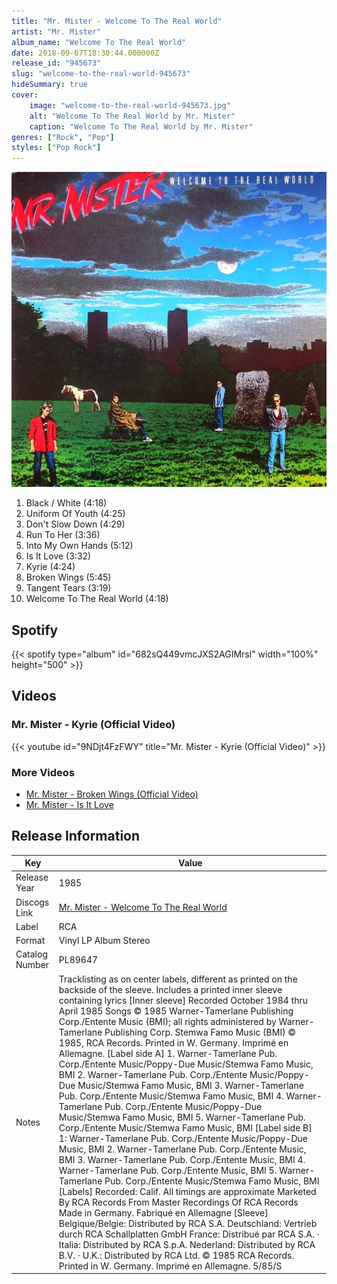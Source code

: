 ```yaml
---
title: "Mr. Mister - Welcome To The Real World"
artist: "Mr. Mister"
album_name: "Welcome To The Real World"
date: 2018-09-07T18:30:44.000000Z
release_id: "945673"
slug: "welcome-to-the-real-world-945673"
hideSummary: true
cover:
    image: "welcome-to-the-real-world-945673.jpg"
    alt: "Welcome To The Real World by Mr. Mister"
    caption: "Welcome To The Real World by Mr. Mister"
genres: ["Rock", "Pop"]
styles: ["Pop Rock"]
---
```


![Welcome To The Real World by Mr. Mister](welcome-to-the-real-world-945673.jpg)

<!-- section break -->

1. Black / White (4:18)
2. Uniform Of Youth (4:25)
3. Don't Slow Down (4:29)
4. Run To Her (3:36)
5. Into My Own Hands (5:12)
6. Is It Love (3:32)
7. Kyrie (4:24)
8. Broken Wings (5:45)
9. Tangent Tears (3:19)
10. Welcome To The Real World (4:18)

<!-- section break -->


## Spotify
{{< spotify type="album" id="682sQ449vmcJXS2AGIMrsl" width="100%" height="500" >}}



## Videos
### Mr. Mister - Kyrie (Official Video)
{{< youtube id="9NDjt4FzFWY" title="Mr. Mister - Kyrie (Official Video)" >}}<br>

### More Videos

- [Mr. Mister - Broken Wings (Official Video)](https://www.youtube.com/watch?v=nKhN1t_7PEY)
- [Mr. Mister - Is It Love](https://www.youtube.com/watch?v=nWxxRlVNM30)


## Release Information
|  Key           | Value                                                |
| ---------------| ---------------------------------------------------- |
| Release Year   | 1985                                   |
| Discogs Link   | [Mr. Mister - Welcome To The Real World](https://www.discogs.com/release/945673-Mr-Mister-Welcome-To-The-Real-World) |
| Label          | RCA |
| Format         | Vinyl LP Album Stereo |
| Catalog Number | PL89647 |
| Notes | Tracklisting as on center labels, different as printed on the backside of the sleeve. Includes a printed inner sleeve containing lyrics  [Inner sleeve] Recorded October 1984 thru April 1985  Songs © 1985 Warner-Tamerlane Publishing Corp./Entente Music (BMI); all rights administered by Warner-Tamerlane Publishing Corp. Stemwa Famo Music (BMI)  © 1985, RCA Records. Printed in W. Germany. Imprimé en Allemagne.  [Label side A] 1. Warner-Tamerlane Pub. Corp./Entente Music/Poppy-Due Music/Stemwa Famo Music, BMI 2. Warner-Tamerlane Pub. Corp./Entente Music/Poppy-Due Music/Stemwa Famo Music, BMI 3. Warner-Tamerlane Pub. Corp./Entente Music/Stemwa Famo Music, BMI 4. Warner-Tamerlane Pub. Corp./Entente Music/Poppy-Due Music/Stemwa Famo Music, BMI 5. Warner-Tamerlane Pub. Corp./Entente Music/Stemwa Famo Music, BMI  [Label side B] 1: Warner-Tamerlane Pub. Corp./Entente Music/Poppy-Due Music, BMI 2. Warner-Tamerlane Pub. Corp./Entente Music, BMI 3. Warner-Tamerlane Pub. Corp./Entente Music, BMI 4. Warner-Tamerlane Pub. Corp./Entente Music, BMI 5. Warner-Tamerlane Pub. Corp./Entente Music/Stemwa Famo Music, BMI  [Labels] Recorded: Calif. All timings are approximate  Marketed By RCA Records From Master Recordings Of RCA Records Made in Germany. Fabriqué en Allemagne  [Sleeve] Belgique/Belgie: Distributed by RCA S.A. Deutschland: Vertrieb durch RCA Schallplatten GmbH France: Distribué par RCA S.A. · Italia: Distributed by RCA S.p.A. Nederland: Distributed by RCA B.V. · U.K.: Distributed by RCA Ltd.  © 1985 RCA Records. Printed in W. Germany. Imprimé en Allemagne. 5/85/S |